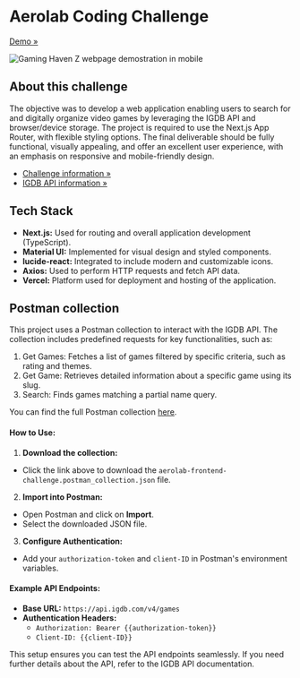 # Aerolab Coding Challenge

[Demo »](https://gaming-haven-z-gman.vercel.app/)

![Gaming Haven Z webpage demostration in mobile](image.png)

## About this challenge

The objective was to develop a web application enabling users to search for and digitally organize video games by leveraging the IGDB API and browser/device storage. The project is required to use the Next.js App Router, with flexible styling options. The final deliverable should be fully functional, visually appealing, and offer an excellent user experience, with an emphasis on responsive and mobile-friendly design.

- [Challenge information »](https://github.com/Aerolab/frontend-developer-coding-challenge)
- [IGDB API information »](https://api-docs.igdb.com/#getting-started)

## Tech Stack

- **Next.js:** Used for routing and overall application development (TypeScript).
- **Material UI:** Implemented for visual design and styled components.
- **lucide-react:** Integrated to include modern and customizable icons.
- **Axios:** Used to perform HTTP requests and fetch API data.
- **Vercel:** Platform used for deployment and hosting of the application.

## Postman collection

This project uses a Postman collection to interact with the IGDB API. The collection includes predefined requests for key functionalities, such as:

1. Get Games: Fetches a list of games filtered by specific criteria, such as rating and themes.
2. Get Game: Retrieves detailed information about a specific game using its slug.
3. Search: Finds games matching a partial name query.

You can find the full Postman collection [here](public/aerolab-frontend-challenge.postman_collection.json).

#### How to Use:

1. **Download the collection:**

- Click the link above to download the `aerolab-frontend-challenge.postman_collection.json` file.

2. **Import into Postman:**

- Open Postman and click on **Import**.
- Select the downloaded JSON file.

3. **Configure Authentication:**

- Add your `authorization-token` and `client-ID` in Postman's environment variables.

#### Example API Endpoints:

- **Base URL:** `https://api.igdb.com/v4/games`
- **Authentication Headers:**
  - `Authorization: Bearer {{authorization-token}}`
  - `Client-ID: {{client-ID}}`

This setup ensures you can test the API endpoints seamlessly. If you need further details about the API, refer to the IGDB API documentation.
